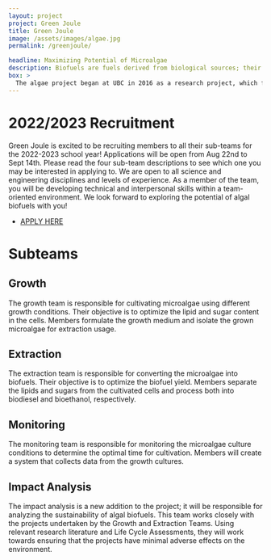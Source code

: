 ```yaml
---
layout: project
project: Green Joule
title: Green Joule
image: /assets/images/algae.jpg
permalink: /greenjoule/

headline: Maximizing Potential of Microalgae
description: Biofuels are fuels derived from biological sources; their renewable nature makes them a promising alternative to fossil fuels. Since the 1950s, algae has been commercially cultivated (mainly for pharmaceutical products) and  recently gained attention as a potential biofuel source. However, due to the price of production, it creates a big limitation for the utilization of algae biofuels. Join us as we work to offset the production cost of algae biofuels by combining algae growth with wastewater treatment and simultaneously extracting carbohydrates and lipids to produce two different types of biofuels.
box: >
  The algae project began at UBC in 2016 as a research project, which focused on the design of a cost-efficient photobioreactor using bioluminescent algae strains. Since the summer of 2017, the focus shifted to the growth and extraction processes; we wanted to combine the different uses of microalgae to maximize production. Algae is one of many feedstocks used to produce biofuels from biomass, as well as a medium used for wastewater treatment to reduce the nitrogen content in secondary effluents. Currently, two types of biofuels can be extracted from algae; biodiesel and bioethanol. Cytosolic lipid bodies contain substantial amounts of triacylglycerides (TAG), which can then be processed into biodiesel via transesterification. Monomeric sugars from carbohydrates can be fermented into bioethanol. Our project aims to combine all three usages of microalgae (reduction of nitrogen content in wastewater, production of biodiesel, and production of bioethanol) into one process. This way, we offset the production cost of algae biofuels by maximizing the products.
---
```


# 2022/2023 Recruitment

<!--
Closed for the year!
Contact [greenjoule@ubcenvision.com](mailto:greenjoule@ubcenvision.com) if you have any questions!
-->
 
Green Joule is excited to be recruiting members to all their sub-teams for the 2022-2023 school year! Applications will be open from Aug 22nd to Sept 14th. Please read the four sub-team descriptions to see which one you may be interested in applying to. We are open to all science and engineering disciplines and levels of experience. As a member of the team, you will be developing technical and interpersonal skills within a team-oriented environment. We look forward to exploring the potential of algal biofuels with you!

<ul class="actions">
	<li><a href="https://ubc.ca1.qualtrics.com/jfe/form/SV_cu0TFk9s7M9biRg" class="button medium wide">APPLY HERE</a></li>
</ul>


# Subteams

## Growth
The growth team is responsible for cultivating microalgae using different growth conditions. Their objective is to optimize the lipid and sugar content in the cells. Members formulate the growth medium and isolate the grown microalgae for extraction usage.

## Extraction
The extraction team is responsible for converting the microalgae into biofuels. Their objective is to optimize the biofuel yield. Members separate the lipids and sugars from the cultivated cells and process both into biodiesel and bioethanol, respectively.

## Monitoring
The monitoring team is responsible for monitoring the microalgae culture conditions to determine the optimal time for cultivation. Members will create a system that collects data from the growth cultures.

## Impact Analysis
The impact analysis is a new addition to the project; it will be responsible for analyzing the sustainability of algal biofuels. This team works closely with the projects undertaken by the Growth and Extraction Teams. Using relevant research literature and Life Cycle Assessments,  they will work towards ensuring that the projects have minimal adverse effects on the environment.